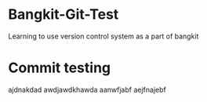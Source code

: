 # Bangkit-Git-Test
Learning to use version control system as a part of bangkit

# Commit testing
ajdnakdad
awdjawdkhawda
aanwfjabf
aejfnajebf
